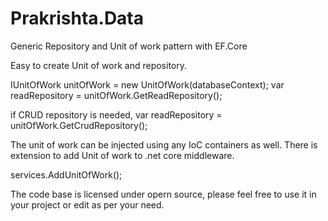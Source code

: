 # Prakrishta.Data
Generic Repository and Unit of work pattern with EF.Core

Easy to create Unit of work and repository.

IUnitOfWork unitOfWork = new UnitOfWork<DatabaseContext>(databaseContext);
var readRepository = unitOfWork.GetReadRepository<User>();

if CRUD repository is needed,
var readRepository = unitOfWork.GetCrudRepository<User>();
  
The unit of work can be injected using any IoC containers as well. There is extension to add Unit of work to .net core middleware.

services.AddUnitOfWork<urdbcontextclass>();

The code base is licensed under opern source, please feel free to use it in your project or edit as per your need.
